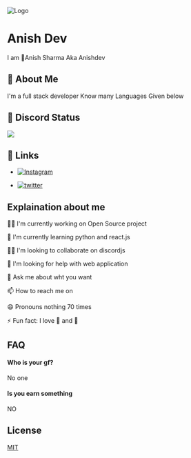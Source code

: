 
![Logo](https://androidart.in/wp-content/uploads/2022/07/depositphotos_274099404-stock-photo-computer-hacker-in-hoodie-obscured_compress83.jpg)


# Anish Dev

I am 🌱Anish Sharma Aka Anishdev


## 🚀 About Me
I'm a full stack developer Know many Languages Given below

## 🐜 Discord Status
 <a href="#"><img src="https://discord.c99.nl/widget/theme-3/707066042563821569.png"></a>
## 🔗 Links

- [![Instagram](https://img.shields.io/badge/Instagram-E4405F?style=for-the-badge&logo=instagram&logoColor=white)](https://www.linkedin.com/)

- [![twitter](https://img.shields.io/badge/twitter-1DA1F2?style=for-the-badge&logo=twitter&logoColor=white)](https://twitter.com/)


## Explaination about me 
👩‍💻 I'm currently working on Open Source project 

🧠 I'm currently learning python and react.js

👯‍♀️ I'm looking to collaborate on discordjs

🤔 I'm looking for help with web application 

💬 Ask me about wht you want 

📫 How to reach me on 

😄 Pronouns nothing 70 times

⚡️ Fun fact: I love 🎸 and 🥁


## FAQ

#### Who is your gf?

No one 

#### Is you earn something 

NO


## License

[MIT](https://choosealicense.com/licenses/mit/)

